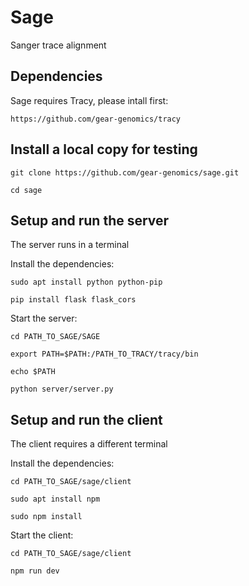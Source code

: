 # Sage
Sanger trace alignment

Dependencies
------------

Sage requires Tracy, please intall first:

`https://github.com/gear-genomics/tracy`


Install a local copy for testing
--------------------------------

`git clone https://github.com/gear-genomics/sage.git`

`cd sage`

Setup and run the server
------------------------

The server runs in a terminal

Install the dependencies:

`sudo apt install python python-pip`

`pip install flask flask_cors`

Start the server:

`cd PATH_TO_SAGE/SAGE`

`export PATH=$PATH:/PATH_TO_TRACY/tracy/bin`

`echo $PATH`

`python server/server.py`

Setup and run the client
------------------------

The client requires a different terminal

Install the dependencies:

`cd PATH_TO_SAGE/sage/client`

`sudo apt install npm`

`sudo npm install`

Start the client:

`cd PATH_TO_SAGE/sage/client`

`npm run dev`
